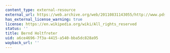 ```yaml
---
content_type: external-resource
external_url: https://web.archive.org/web/20110831143055/http://www.pds-prenzlberg.de/kandidat/holt.html
has_external_license_warning: true
license: https://en.wikipedia.org/wiki/All_rights_reserved
status: ''
title: Bernd Holtfreter
uid: a6ce4696-7f3a-4415-a540-bba5dc828a95
wayback_url: ''
---
```

